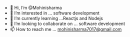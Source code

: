 - 👋 Hi, I’m @Mohinisharma
- 👀 I’m interested in ... software development
- 🌱 I’m currently learning ...Reactjs and Nodejs
- 💞️ I’m looking to collaborate on ... software development
- 📫 How to reach me ... mohinisharma7017@gmail.com

<!---
Mohinisharmadei/Mohinisharmadei is a ✨ special ✨ repository because its `README.md` (this file) appears on your GitHub profile.
You can click the Preview link to take a look at your changes.
--->
